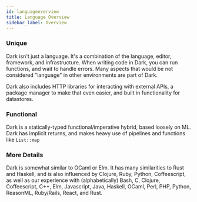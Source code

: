 ```yaml
---
id: languageoverview
title: Language Overview
sidebar_label: Overview
---
```


### Unique

Dark isn't just a language. It's a combination of the language, editor, framework, and infrastructure. When writing code in Dark, you can run functions, and wait to handle errors. Many aspects that would be not considered "language" in other environments are part of Dark.

Dark also includes HTTP libraries for interacting with external APIs, a package manager to make that even easier, and built in functionality for datastores.

### Functional

Dark is a statically-typed functional/imperative hybrid, based loosely on ML. Dark has implicit returns, and makes heavy use of pipelines and functions like `List::map`

### More Details

Dark is somewhat similar to OCaml or Elm. It has many similarities to Rust and Haskell, and is also influenced by Clojure, Ruby, Python, Coffeescript, as well as our experience with (alphabetically) Bash, C, Clojure, Coffeescript, C++, Elm, Javascript, Java, Haskell, OCaml, Perl, PHP, Python, ReasonML, Ruby/Rails, React, and Rust.
